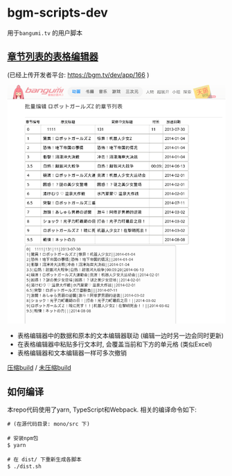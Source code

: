 # bgm-scripts-dev

用于`bangumi.tv` 的用户脚本

## [章节列表的表格编辑器](bgm-eps-editor.min.user.js?raw=true)

(已经上传开发者平台: https://bgm.tv/dev/app/166 )

![Screenshot](screenshots/bgm-eps-editor.png)

- 表格编辑器中的数据和原本的文本编辑器联动 (编辑一边时另一边会同时更新)
- 在表格编辑器中粘贴多行文本时, 会覆盖当前和下方的单元格 (类似Excel)
- 表格编辑器和文本编辑器一样可多次撤销

[压缩build](bgm-eps-editor.min.user.js) / [未压缩build](bgm-eps-editor.user.js)

## 如何编译

本repo代码使用了yarn, TypeScript和Webpack. 相关的编译命令如下:

```text
# (在源代码目录: mono/src 下)

# 安装npm包
$ yarn

# 在 dist/ 下重新生成各脚本
$ ./dist.sh

```
